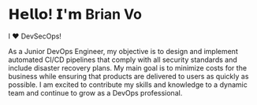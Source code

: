# 𝗛𝗲𝗹𝗹𝗼! 𝗜'𝗺 Brian Vo

I ❤️ DevSecOps!

As a Junior DevOps Engineer, my objective is to
design and implement automated CI/CD pipelines
that comply with all security standards and include
disaster recovery plans. My main goal is to minimize
costs for the business while ensuring that products
are delivered to users as quickly as possible. I am
excited to contribute my skills and knowledge to a
dynamic team and continue to grow as a DevOps
professional.
